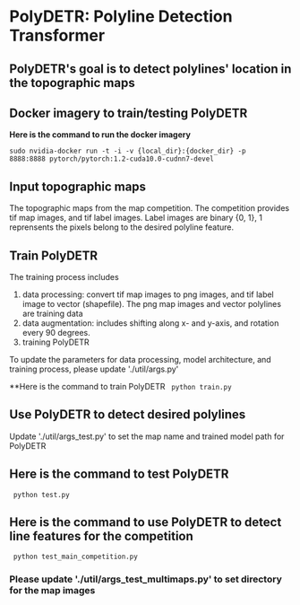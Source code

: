 # PolyDETR: Polyline Detection Transformer

## PolyDETR's goal is to detect polylines' location in the topographic maps

## Docker imagery to train/testing PolyDETR
**Here is the command to run the docker imagery**

<code>sudo nvidia-docker run -t -i -v {local_dir}:{docker_dir} -p 8888:8888 pytorch/pytorch:1.2-cuda10.0-cudnn7-devel</code>

## Input topographic maps
The topographic maps from the map competition. The competition provides tif map images, and tif label images. Label images are binary {0, 1}, 1 reprensents the pixels belong to the desired polyline feature.

## Train PolyDETR
The training process includes 
1) data processing: convert tif map images to png images, and tif label image to vector (shapefile). The png map images and vector polylines are training data
2) data augmentation: includes shifting along x- and y-axis, and rotation every 90 degrees.
3) training PolyDETR

To update the parameters for data processing, model architecture, and training process, please update './util/args.py'

**Here is the command to train PolyDETR
<code> python train.py </code>

## Use PolyDETR to detect desired polylines
Update './util/args_test.py' to set the map name and trained model path for PolyDETR

## Here is the command to test PolyDETR
<code> python test.py </code>

## Here is the command to use PolyDETR to detect line features for the competition
<code> python test_main_competition.py </code>
### Please update './util/args_test_multimaps.py' to set directory for the map images 


